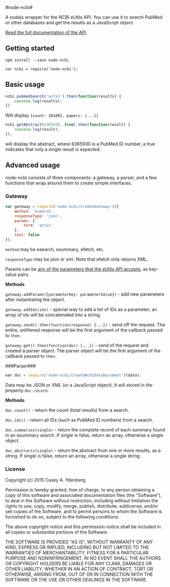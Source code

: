 #node-ncbi#

A nodejs wrapper for the NCBI eUtils API. You can use it to search PubMed or other databases and get the results as a JavaScript object.

[Read the full documentation of the API](http://www.ncbi.nlm.nih.gov/books/NBK25500/).

## Getting started

`npm install --save node-ncbi`

`var ncbi = require('node-ncbi');`

## Basic usage

```js
ncbi.pubmedSearch('actin').then(function(results) {
    console.log(results);
})
```

Will display `{count: 101882, papers: {...}}`

```js
ncbi.getAbstract(6365930, true).then(function(result) {
    console.log(result);
});
```
will display the abstract, where 6365930 is a PubMed ID number, a true indicates that only a single result is expected.

## Advanced usage

node-ncbi consists of three components: a gateway, a parser, and a few functions that wrap around them to create simple interfaces.

### Gateway

```js
var gateway = require('node-ncbi/createGateway')({
    method: 'esearch',
    responseType: 'json',
    params: {
        term: 'actin'
    },
    test: false
});
```

`method` may be esearch, esummary, efetch, etc.

`responseType` may be json or xml. Note that efetch only returns XML.

Params can be [any of the parameters that the eUtils API accepts](http://www.ncbi.nlm.nih.gov/books/NBK25500/), as key-value pairs.

**Methods**

`gateway.addParams({parameterKey: parameterValue})` - add new parameters after instantiating the object.

`gateway.addIds(ids)` - special way to add a list of IDs as a parameter; an array of ids will be concatenated into a string.

`gateway.send().then(function(response) {...})` - send off the request. The entire, unfiltered response will be the first argument of the callback passed to `then`.

`gateway.get().then(function(doc) {...})` - send of the request and created a parser object. The parser object will be the first argument of the callback passed to `then`.

###Parser###

```js
var doc = require('node-ncbi/createNcbiDataDocument')(data);
```

Data may be JSON or XML (or a JavaScript object). It will stored in the property `doc.record`.

**Methods**

`doc.count()` - return the count (total results) from a search.

`doc.ids()` - return all IDs (such as PubMed ID numbers) from a search.

`doc.summaries(single)` - return the complete record of each summary found in an esummary search. If *single* is false, return an array, otherwise a single object.

`doc.abstracts(single)` - return the abstract from one or more results, as a string. If *single* is false, return an array, otherwise a single string.

### License

Copyright (c) 2015 Casey A. Ydenberg

Permission is hereby granted, free of charge, to any person obtaining a copy
of this software and associated documentation files (the "Software"), to deal
in the Software without restriction, including without limitation the rights
to use, copy, modify, merge, publish, distribute, sublicense, and/or sell
copies of the Software, and to permit persons to whom the Software is
furnished to do so, subject to the following conditions:

The above copyright notice and this permission notice shall be included in
all copies or substantial portions of the Software.

THE SOFTWARE IS PROVIDED "AS IS", WITHOUT WARRANTY OF ANY KIND, EXPRESS OR
IMPLIED, INCLUDING BUT NOT LIMITED TO THE WARRANTIES OF MERCHANTABILITY,
FITNESS FOR A PARTICULAR PURPOSE AND NONINFRINGEMENT.  IN NO EVENT SHALL THE
AUTHORS OR COPYRIGHT HOLDERS BE LIABLE FOR ANY CLAIM, DAMAGES OR OTHER
LIABILITY, WHETHER IN AN ACTION OF CONTRACT, TORT OR OTHERWISE, ARISING FROM,
OUT OF OR IN CONNECTION WITH THE SOFTWARE OR THE USE OR OTHER DEALINGS IN
THE SOFTWARE.

